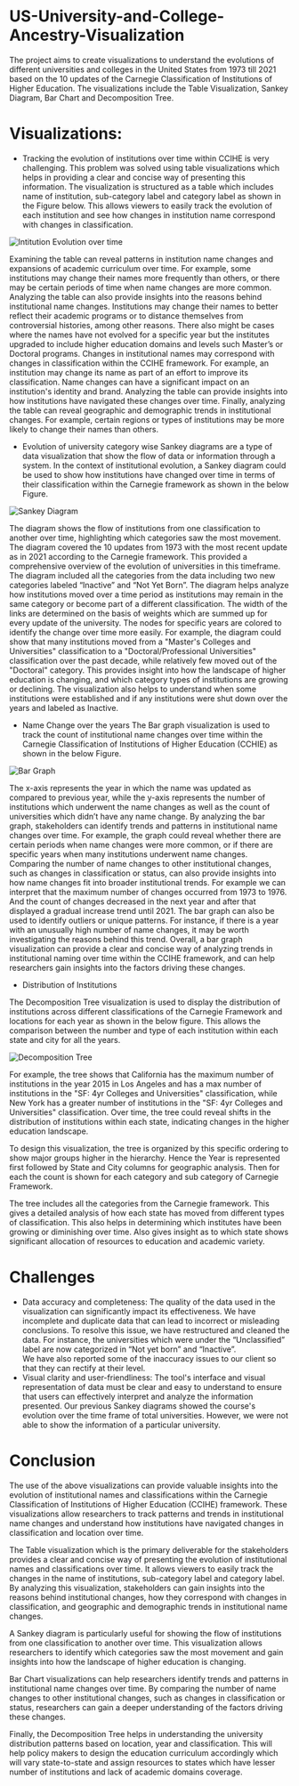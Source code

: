 # US-University-and-College-Ancestry-Visualization
The project aims to create visualizations to understand the evolutions of different universities and colleges in the United States from 1973 till 2021 based on the 10 updates of the Carnegie Classification of Institutions of Higher Education. The visualizations include the Table Visualization, Sankey Diagram, Bar Chart and Decomposition Tree. 

# Visualizations:

* Tracking the evolution of institutions over time within CCIHE is very challenging. This problem was solved using table visualizations
which helps in providing a clear and concise way of presenting this information. The visualization is structured as a table which includes name of institution, sub-category label and category label as shown in the Figure below. This allows viewers to easily track the evolution of each institution and see how changes in institution name correspond with changes in classification.

![Intitution Evolution over time](https://github.com/Mansisarda1999/US-University-and-College-Ancestry-Visualization/assets/60294261/bb79126f-56b5-4c18-b5c0-e1e77a72efb9)

Examining the table can reveal patterns in institution name changes and expansions of academic curriculum over time. For example, some institutions may change their names more frequently than others, or there may be certain periods of time when name changes are more common. Analyzing the table can also provide insights into the reasons behind institutional name changes. Institutions may change their names to better reflect their academic programs or to distance themselves from controversial histories, among other reasons. There also might be cases where the names have not evolved for a specific year but the institutes upgraded to include higher education domains and levels such Master’s or Doctoral programs. Changes in institutional names may correspond with changes in classification within the CCIHE framework. For example, an institution may change its name as part of an effort to improve its classification. Name changes can have a significant impact on an institution's identity and brand. Analyzing the table can provide insights into how institutions have navigated these changes over time. Finally, analyzing the table can reveal geographic and demographic trends in institutional changes. For example, certain regions or types of institutions may be more likely to change their names than others.

* Evolution of university category wise
Sankey diagrams are a type of data visualization that show the flow of data or information through a system. In the context of institutional evolution, a Sankey diagram could be used to show how institutions have changed over time in terms of their classification within the Carnegie framework as shown in the below Figure.

![Sankey Diagram](https://github.com/Mansisarda1999/US-University-and-College-Ancestry-Visualization/assets/60294261/5a6721a5-9dab-403e-ab06-5aef1d1014bf)

The diagram shows the flow of institutions from one classification to another over time, highlighting which categories saw the most movement. The diagram covered the 10 updates from 1973 with the most recent update as in 2021 according to the Carnegie framework. This provided a comprehensive overview of the evolution of universities in this timeframe. The diagram included all the categories from the data including two new categories labeled “Inactive” and “Not Yet Born”. The diagram helps analyze how institutions moved over a time period as institutions may remain in the same category or become part of a different classification. The width of the links are determined on the basis of weights which are summed up for every update of the university. The nodes for specific years are colored to identify the change over time more easily. For example, the diagram could show that many institutions moved from a "Master's Colleges and Universities" classification to a "Doctoral/Professional Universities" classification over the past decade, while relatively few moved out of the "Doctoral" category. This provides insight into how the landscape of higher education is changing, and which category types of institutions are growing or declining. The visualization also helps to understand when some institutions were established and if any institutions were shut down over the years and labeled as Inactive.

*  Name Change over the years
The Bar graph visualization is used to track the count of institutional name changes over time within the Carnegie Classification of Institutions of Higher Education (CCHIE) as shown in the below Figure.

![Bar Graph](https://github.com/Mansisarda1999/US-University-and-College-Ancestry-Visualization/assets/60294261/081cf57d-f0c6-4ebc-8ca9-f3ece3d02262)

The x-axis represents the year in which the name was updated as compared to previous year, while the y-axis represents the number of institutions which underwent the name changes as well as the count of universities which didn’t have any name change. By analyzing the bar graph, stakeholders can identify trends and patterns in institutional name changes over time. For example, the graph could reveal whether there are certain periods when name changes were more common, or if there are specific years when many institutions underwent name changes. Comparing the number of name changes to other institutional changes, such as changes in classification or status, can also provide insights into how name changes fit into broader institutional trends. For example we can interpret that the maximum number of changes occurred from 1973 to 1976. And the count of changes decreased in the next year and after that displayed a gradual increase trend until 2021. The bar graph can also be used to identify outliers or unique patterns. For instance, if there is a year with an unusually high number of name changes, it may be worth investigating the reasons behind this trend. Overall, a bar graph visualization can provide a clear and
concise way of analyzing trends in institutional naming over time within the CCIHE framework, and can help researchers gain insights into the factors driving these changes.

*  Distribution of Institutions

The Decomposition Tree visualization is used to display the distribution of institutions across different classifications of the Carnegie Framework and locations for each year as shown in the below figure. This allows the comparison between the number and type of each institution within each state and city for all the years. 

![Decomposition Tree](https://github.com/Mansisarda1999/US-University-and-College-Ancestry-Visualization/assets/60294261/00e58da0-edac-42b2-9263-0852b0aee650)

For example, the tree shows that California has the maximum number of institutions in the year 2015 in Los Angeles and has a max number of institutions in the "SF: 4yr Colleges and Universities" classification, while New York has a greater number of institutions in the "SF: 4yr Colleges and Universities" classification. Over time, the tree could reveal shifts in the distribution of institutions within each state, indicating changes in the higher education landscape.

To design this visualization, the tree is organized by this specific ordering to show major groups higher in the hierarchy. Hence the Year is represented first followed by State and City columns for geographic analysis. Then for each the count is shown for each category and sub category of Carnegie Framework.

The tree includes all the categories from the Carnegie framework. This gives a detailed analysis of how each state has moved from different types of classification. This also helps in determining which institutes have been growing or diminishing over time.  Also gives insight as to which state shows significant allocation of resources to education and academic variety.

# Challenges
* Data accuracy and completeness: The quality of the data used in the visualization can significantly impact its effectiveness. We have incomplete and duplicate data that can lead to incorrect or misleading conclusions. 
To resolve this issue, we have restructured and cleaned the data. For instance, the universities which were under the “Unclassified” label are now categorized in “Not yet born” and “Inactive”.  
We have also reported some of the inaccuracy issues to our client so that they can rectify at their level. 
* Visual clarity and user-friendliness: The tool's interface and visual representation of data must be clear and easy to understand to ensure that users can effectively interpret and analyze the information presented. Our previous Sankey diagrams showed the course's evolution over the time frame of total universities. However, we were not able to show the information of a particular university.

# Conclusion
The use of the above visualizations can provide valuable insights into the evolution of institutional names and classifications within the Carnegie Classification of Institutions of Higher Education (CCIHE) framework. These visualizations allow researchers to track patterns and trends in institutional name changes and understand how institutions have navigated changes in classification and location over time.

The Table visualization which is the primary deliverable for the stakeholders provides a clear and concise way of presenting the evolution of institutional names and classifications over time. It allows viewers to easily track the changes in the name of institutions, sub-category label and category label. By analyzing this visualization, stakeholders can gain insights into the reasons behind institutional changes, how they correspond with changes in classification, and geographic and demographic trends in institutional name changes.

A Sankey diagram is particularly useful for showing the flow of institutions from one classification to another over time. This visualization allows researchers to identify which categories saw the most movement and gain insights into how the landscape of higher education is changing.

Bar Chart visualizations can help researchers identify trends and patterns in institutional name changes over time. By comparing the number of name changes to other institutional changes, such as changes in classification or status, researchers can gain a deeper understanding of the factors driving these changes.

Finally, the Decomposition Tree helps in understanding the university distribution patterns based on location, year and classification. This will help policy makers to design the education curriculum accordingly which will vary state-to-state and assign resources to states which have lesser number of institutions and lack of academic domains coverage.


